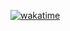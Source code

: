 [![wakatime](https://wakatime.com/badge/user/b50f6490-0254-495b-a53f-575f4f8dfb23.svg)](https://wakatime.com/@b50f6490-0254-495b-a53f-575f4f8dfb23)

<!--
**scnichols/scnichols** is a ✨ _special_ ✨ repository because its `README.md` (this file) appears on your GitHub profile.

Here are some ideas to get you started:

- 🔭 I’m currently working on ...
- 🌱 I’m currently learning ...
- 👯 I’m looking to collaborate on ...
- 🤔 I’m looking for help with ...
- 💬 Ask me about ...
- 📫 How to reach me: ...
- 😄 Pronouns: ...
- ⚡ Fun fact: ...
-->
